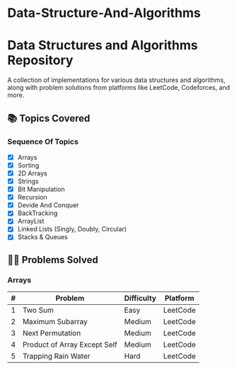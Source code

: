 # Data-Structure-And-Algorithms

# Data Structures and Algorithms Repository

A collection of implementations for various data structures and algorithms, along with problem solutions from platforms like LeetCode, Codeforces, and more.

## 📚 Topics Covered

### Sequence Of Topics
- [x] Arrays
- [x] Sorting
- [x] 2D Arrays
- [x] Strings
- [x] Bit Manipulation
- [x] Recursion
- [x] Devide And Conquer
- [x] BackTracking
- [x] ArrayList
- [x] Linked Lists (Singly, Doubly, Circular)
- [x] Stacks & Queues

## 🧑‍💻 Problems Solved

### Arrays
| # | Problem | Difficulty | Platform |
|---|---------|------------|----------|
| 1 | Two Sum | Easy | LeetCode |
| 2 | Maximum Subarray | Medium | LeetCode |
| 3 | Next Permutation | Medium | LeetCode |
| 4 | Product of Array Except Self | Medium | LeetCode |
| 5 | Trapping Rain Water | Hard | LeetCode |

<!-- ## 📊 Progress Tracker
```text
Total Problems Solved: 150
Arrays: ████████████████████ 45
Linked Lists: ████████ 20
Trees: ██████████████ 30
Graphs: ███████ 15
Dynamic Programming: ███████████ 25
Others: █████ 15 -->